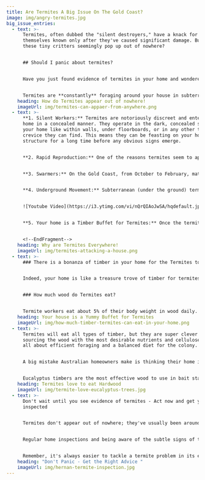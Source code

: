 ```yaml
---
title: Are Termites A Big Issue On The Gold Coast?
image: img/angry-termites.jpg
big_issue_entries:
  - text: >-
      Termites, often dubbed the "silent destroyers," have a knack for making
      themselves known only after they've caused significant damage. But how do
      these tiny critters seemingly pop up out of nowhere?


      ## Should I panic about termites?


      Have you just found evidence of termites in your home and wondered how they came in? You hadn’t seen any signs of termites, mud leads, or termite trails, but suddenly they appear in your home!


      Termites are **constantly** foraging around your house in subterranean tunnels that are usually only a foot under the ground. First, they might seek moisture in your home, like a leaky shower tray or dripping tap. But the main prize is all the edible timber in your house. Mean to say, termites regard your home as ‘one large tree’.
    heading: How do Termites appear out of nowhere!
    imageUrl: img/termites-can-appaer-from-anywhere.png
  - text: >-
      **1. Silent Workers:** Termites are notoriously discreet and enter your
      home in a concealed manner. They operate in the dark, concealed spaces of
      your home like within walls, under floorboards, or in any other tiny
      crevice they can find. This means they can be feasting on your home's
      structure for a long time before any obvious signs emerge.


      **2. Rapid Reproduction:** One of the reasons termites seem to appear suddenly is their impressive rate of reproduction. A single termite queen can lay thousands of eggs daily, leading to large colonies forming quickly and discreetly. A couple of years ago, there might just not have been a termite nest near your home.


      **3. Swarmers:** On the Gold Coast, from October to February, mature termite colonies release swarmers (Alates) – winged termites whose primary goal is to start new colonies. If you spot a group of winged insects inside or around your home, it's possible they've been there for a while and are now seeking a place to set up home!


      **4. Underground Movement:** Subterranean (under the ground) termites, are the most common type on the Gold Coast. They construct mud tubes to traverse between their underground home and their food source (your house!). These mud tubes protect them from predators and the environment, making their movement and presence hidden.


      ![Youtube Video](https://i3.ytimg.com/vi/nQrQIAoJwSA/hqdefault.jpg)


      **5. Your home is a Timber Buffet for Termites:** Once the termites have determined a timber structure above them, they will build subterranean tunnels from their nest to gain concealed entry. For them, your house is the trophy tree!


      <!--EndFragment-->
    heading: Why are Termites Everywhere!
    imageUrl: img/termites-attacking-a-house.png
  - text: >-
      ### There is a bonanza of timber in your home for the Termites to eat


      Indeed, your home is like a treasure trove of timber for termites. With the average Australian home containing about 14.58 cubic meters of wood, it presents a vast resource for these wood-eating insects. 


      ### How much wood do Termites eat?


      Termite workers eat about 5% of their body weight in wood daily. While this might seem small, it adds up quickly in a large colony with around a million workers. In such cases, a nest targeting your home can devour around 100 grams+ of wood each day.
    heading: Your house is a Yummy Buffet for Termites
    imageUrl: img/how-much-timber-termites-can-eat-in-your-home.png
  - text: >-
      Termites will eat all types of timber, but they are super clever in
      sourcing the wood with the most desirable nutrients and cellulose. It’s
      all about efficient foraging and a balanced diet for the colony.


      A big mistake Australian homeowners make is thinking their home is constructed with hardwood, when in fact, it is just plantation eucalyptus (gum trees). Yes, it is considerably harder than radiata pine, but it is highly desirable timber for termites to eat.


      Eucalyptus timbers are the most effective wood to use in bait stations to attract termites. Not saying your home is a big bait station, but it is the ultimate feeding Buffett for termites.
    heading: Termites love to eat Hardwood 
    imageUrl: img/termite-love-eucalyptus-trees.jpg
  - text: >-
      Don't wait until you see evidence of termites - Act now and get your home
      inspected


      Termites don't appear out of nowhere; they've usually been around for longer than you realize. 


      Regular home inspections and being aware of the subtle signs of their presence can help in early detection, preventing extensive damage to your home. 


      Remember, it's always easier to tackle a termite problem in its early stages than after they've firmly established themselves.
    heading: "Don't Panic - Get the Right Advice "
    imageUrl: img/hernan-termite-inspection.jpg
---
```

